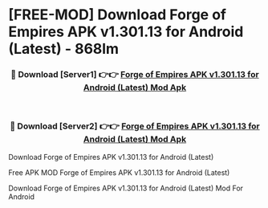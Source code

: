 # [FREE-MOD] Download Forge of Empires APK v1.301.13 for Android (Latest) - 868lm


<div align="center">
<h3>🔴 Download [Server1] 👉👉 <a href="https://apk-comot.site?title=Forge_of_Empires_APK_v1.301.13_for_Android_(Latest)">Forge of Empires APK v1.301.13 for Android (Latest) Mod Apk</a></h3><br>

<h3>🔴 Download [Server2] 👉👉 <a href="https://apk-comot.site?title=Forge_of_Empires_APK_v1.301.13_for_Android_(Latest)">Forge of Empires APK v1.301.13 for Android (Latest) Mod Apk</a></h3>
</div>



Download Forge of Empires APK v1.301.13 for Android (Latest) 

Free APK MOD Forge of Empires APK v1.301.13 for Android (Latest) 

Download Forge of Empires APK v1.301.13 for Android (Latest) Mod For Android
